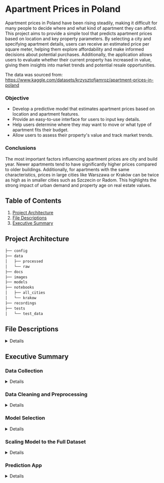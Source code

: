 # Apartment Prices in Poland

Apartment prices in Poland have been rising steadily, making it difficult for many people to decide where and what kind of apartment they can afford. This project aims to provide a simple tool that predicts apartment prices based on location and key property parameters. By selecting a city and specifying apartment details, users can receive an estimated price per square meter, helping them explore affordability and make informed decisions about potential purchases. Additionally, the application allows users to evaluate whether their current property has increased in value, giving them insights into market trends and potential resale opportunities.

The data was sourced from: https://www.kaggle.com/datasets/krzysztofjamroz/apartment-prices-in-poland

### Objective
* Develop a predictive model that estimates apartment prices based on location and apartment features.  
* Provide an easy-to-use interface for users to input key details.  
* Help users determine where they may want to move or what type of apartment fits their budget.  
* Allow users to assess their property's value and track market trends.

### Conclusions

The most important factors influencing apartment prices are city and build year. Newer apartments tend to have significantly higher prices compared to older buildings. Additionally, for apartments with the same characteristics, prices in large cities like Warszawa or Kraków can be twice as high as in smaller cities such as Szczecin or Radom. This highlights the strong impact of urban demand and property age on real estate values.

## Table of Contents

1. [Project Architecture](#project-architecture)
2. [File Descriptions](#file-descriptions)
3. [Executive Summary](#executive-summary)


## Project Architecture

```bash
├── config
├── data
│   ├── processed
│   └── raw
├── docs
├── images
├── models
├── notebooks
│   ├── all_cities
│   └── krakow
├── recordings
├── tests
│   └── test_data
```

## File Descriptions
<details>
[config](config): folder containing configuration files
* [bins.json](config/bins.json): bins used for splitting data in 'distance' columns. File is used for feature engineering new data from user.

[data](data): folder containing all data files 
* [processed](data/processed): datasets that undergone preliminary cleansing, transformations and other preparatory steps
  * [processed_data_all.csv](data/processed/processed_data_all.csv): processed data for all cities from original dataset
  * [processed_data_Krakow.csv](data/processed/processed_data_Krakow.csv): data filtered by city of Krakow and processed
* [raw](data/raw): original datasets
  * [apartments_pl_2024_06.csv](data/raw/apartments_pl_2024_06.csv): original dataset with apartment prices from June 2024
 
[images](images): folder containing images for documentation 
* [model_comparison.png](images/model_comparison.png): png file with bar chart comparing MAE for 3 different models

[models](models): folder containing trained algorithms
* [encoders.pkl](models/encoders.pkl): trained OneHotEncoder for all categorical columns
* [xgboost_all_cities.pkl](models/xgboost_all_cities.pkl): XGBoost model trained on data for all cities
* [xgboost_krakow.pkl](models/xgboost_krakow.pkl): XGBoost model trained on data for city of Krakow

[notebooks](notebooks): folder containing notebooks with all project steps
* [all_cities](notebooks/all_cities): notebooks for processing dataset with all cities included
  * [create_model_for_all_cities.ipynb](notebooks/all_cities/create_model_for_all_cities.ipynb): notebook with use of pre-defined functions for data preparation and model training for dataset with all cities included
  * [data_preparation_functions.py](notebooks/all_cities/data_preparation_functions.py): functions for feature selection and engineering
  * [prediction_app.ipynb](notebooks/all_cities/prediction_app.ipynb): notebook with the application that makes a prediction based on user's input
* [krakow](notebooks/krakow): notebooks for processing dataset filtered by city of Krakow
  * [1_data_and_feature_preparation.ipynb](notebooks/krakow/1_data_and_feature_preparation.ipynb): notebook with data exploration and preparation based on dataset filtered by city of Krakow
  * [2_model_training_and_evaluation.ipynb](notebooks/krakow/2_model_training_and_evaluation.ipynb): notebook with steps for training and selecting the best model
 
[recordings](recordings): folder containing recordings related to the project
* [PredictionApp.mp4](recordings/PredictionApp.mp4): recording of Prediction App in action

[tests](tests): folder containing test cases and test data
* [test_data](tests/test_data): cvs files containing sample data for testing
  * [sample.csv](test_data/tests/sample.csv): csv file containing raw sample data
  * [sample_processed.csv](test_data/tests/sample_processed.csv): csv file containing processed sample data with no missing values
* [test_data_preparation_functions.py](tests/test_data_preparation_functions.py): file containing unit tests for [data_preparation_functions.py](notebooks/all_cities/data_preparation_functions.py)
</details>

## Executive Summary

### Data Collection
<details>
The dataset consists of apartment listings across Poland from June 2024, including features such as:
location, build year, building type, condition, floor details, proximity to Points of Interest (POIs) and city centre, additional features like parking space or balcony etc. 
The data was sourced from https://www.kaggle.com/datasets/krzysztofjamroz/apartment-prices-in-poland and contained missing values and outliers that required preprocessing.

The original dataset consists of following columns:
* *city* - the name of the city where the property is located
* *type* - type of the building
* *squareMeters* - the size of the apartment in square meters
* *rooms* - number of rooms in the apartment
* *floor / floorCount* - the floor where the apartment is located and the total number of floors in the building
* *buildYear* - the year when the building was built
* *latitude, longitude* - geo coordinate of the property
* *centreDistance* - distance from the city centre in km
* *poiCount* - number of points of interest in 500m range from the apartment (schools, clinics, post offices, kindergartens, restaurants, colleges, pharmacies)
* *[poiName]Distance* - distance to the nearest point of interest (schools, clinics, post offices, kindergartens, restaurants, colleges, pharmacies)
* *ownership* - the type of property ownership
* *condition* - the condition of the apartment
* *has[features]* - whether the property has key features such as assigned parking space, balcony, elevator, security, storage room
* *price* - offer price in Polish Zloty
</details>

### Data Cleaning and Preprocessing
<details>


To simplify preprocessing and model development, I focused on one city (Kraków) instead of the entire dataset. This reduced computational complexity and allowed for a more detailed analysis of local patterns before scaling the model.  

**The data cleaning process included:**  
* **Feature Engineering** – Created new columns, including `locationCategory` (based on latitude and longitude) and `price_per_m2`. Split distance columns into bins.  
* **Handling Missing Values** – Imputed missing values using statistical measures (mean, mode, median).  
* **Outlier Detection & Removal** – Winsorized extreme values in `price_per_m2`, `buildYear`, `squareMeters`, and `poiCount`. Applied log transformation to `price_per_m2` for normalization.  
* **Feature Selection** – Removed columns that could lead to data leakage, were highly correlated with other features, or were quasi-constant. Verified important features using **Random Forest Feature Importances**, **Recursive Feature Elimination (RFE)**, and **Forward Feature Selection**.  
* **Encoding** – Used **OneHotEncoder** to convert categorical variables into numerical formats.  

</details>

### Model Selection  
<details>
To determine the most suitable model for predicting apartment prices per square meter, I trained and evaluated three different algorithms: **Linear Regression (LR), Random Forest (RF), and XGBoost (XGB)**. The models were assessed based on **prediction time, Mean Absolute Error (MAE), and R² score** on the test set.  

| Model              | Prediction Time (s) | Test MAE  | R² Score  |
|--------------------|--------------------|----------|----------|
| **Linear Regression** | 0.0148             | 0.1138  | 0.4790   |
| **Random Forest**   | 0.0766             | 0.0886  | 0.6314   |
| **XGBoost**        | 0.0104             | 0.0898  | 0.6259   |

#### Key Observations:
* **Linear Regression** had the weakest predictive performance, with the highest MAE and lowest R² score.  
* **Random Forest** had the best R² and lowest MAE, but it also had the longest prediction time.  
* **XGBoost** performed comparably to Random Forest, with a slightly higher MAE and slightly lower R², but had the fastest prediction time among the tree-based models.

The chart below compares the Mean Absolute Error (MAE) for each model, highlighting their predictive performance.
<img src="images/model_comparison.png" alt="Mean Absolute Error per model" width="400">

#### Model Choice:
Given the balance between accuracy and efficiency, **XGBoost was selected as the final model**. While its R² was slightly lower than Random Forest, it provided similar predictive performance with a **notably faster prediction time**, making it a more scalable choice for future expansion.  

**Current Scope:** All evaluations and model training were conducted on **data from a single city (Kraków)**. 
</details>

### Scaling Model to the Full Dataset  
<details>
After selecting XGBoost as the best model based on one city's data, I scaled the data preparation and model creation for the entire dataset. To ensure consistency and efficiency, I developed data preparation functions that automated key preprocessing steps, including data cleaning, feature selection, and feature engineering.  

I then trained an **XGBoost model** on the full dataset, achieving the following results:  

* **Prediction Time:** 0.0401s  
* **R² Score:** 0.8692  
* **Mean Absolute Error (MAE):** 0.1017

To validate the model and prevent **data leakage**, I analyzed **Feature Importances** using a chart. This helped ensure that no single feature dominated the predictions and allowed me to identify the most influential factors in apartment price estimation.  
The chart below presents the Feature Importances for the entire dataset. It shows that the apartment's location, the building's construction year, and the property size have the most significant impact on price per m².
<img src="images/feature_importances.PNG" alt="Feature Importances">

To enable future predictions with the same preprocessing logic, I saved the bins used for splitting numerical features and stored the OneHotEncoders for categorical variables. This ensures that the model can handle new data in a consistent manner.
</details>

### Prediction App  
<details>
To make the model accessible and user-friendly, I created a simple Dash web app where users can select city and other apartment features, and the app returns the predicted price per m², based on the trained XGBoost model.  

A recording of the app in action is available **[here](recordings/PredictionApp.mp4)**.  
</details>

